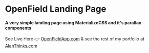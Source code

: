 # OpenField Landing Page

#### A very simple landing page using MaterializeCSS and it's parallax components

See Live Here 👉 [OpenFieldApp.com](http://openfieldapp.com)
& see the rest of my portfolio at [AlanThinks.com](http://alanthinks.com)
